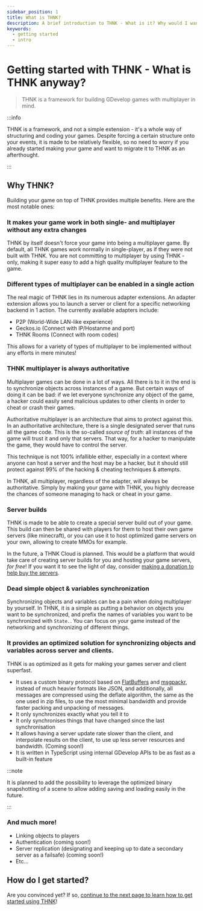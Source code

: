```yaml
---
sidebar_position: 1
title: What is THNK?
description: A brief introduction to THNK - What is it? Why would I want to use it? How do I get started? All of those questions will be answered here. It is the recommended starting point to get started with the THNK framework.
keywords:
  - getting started
  - intro
---
```


<head>
  <script type="application/ld+json">
    {JSON.stringify({
      "@context": "https://schema.org",
      "@type": "Organization",
      "url": "https://thnk.cloud/docs/why-thnk/",
      "logo": "https://thnk.cloud/img/thnk.png"
    })}
  </script>
</head>

# Getting started with THNK - What is THNK anyway?

> THNK is a framework for building GDevelop games with multiplayer in mind.

:::info

THNK is a framework, and not a simple extension - it's a whole way of structuring and coding your games. Despite forcing a certain structure onto your events, it is made to be relatively flexible, so no need to worry if you already started making your game and want to migrate it to THNK as an afterthought.

:::

## Why THNK?

Building your game on top of THNK provides multiple benefits. Here are the most notable ones:

### It makes your game work in both single- and multiplayer without any extra changes

THNK by itself doesn't force your game into being a multiplayer game. By default, all THNK games work normally in single-player, as if they were not built with THNK. You are not committing to multiplayer by using THNK - only, making it super easy to add a high quality multiplayer feature to the game.

### Different types of multiplayer can be enabled in a single action

The real magic of THNK lies in its numerous adapter extensions. An adapter extension allows you to launch a server or client for a specific networking backend in 1 action. The currently available adapters include:

- P2P (World-Wide LAN-like experience)
- Geckos.io (Connect with IP/Hostanme and port)
- THNK Rooms (Connect with room codes)

This allows for a variety of types of multiplayer to be implemented without any efforts in mere minutes!

### THNK multiplayer is always authoritative

Multiplayer games can be done in a lot of ways. All there is to it in the end is to synchronize objects across instances of a game. But certain ways of doing it can be bad: if we let everyone synchronize any object of the game, a hacker could easily send malicious updates to other clients in order to cheat or crash their games.

Authoritative multiplayer is an architecture that aims to protect against this. In an authoritative architecture, there is a single designated server that runs all the game code. This is the so-called _source of truth_: all instances of the game will trust it and only that servers. That way, for a hacker to manipulate the game, they would have to control the server.

This technique is not 100% infallible either, especially in a context where anyone can host a server and the host may be a hacker, but it should still protect against 99% of the hacking & cheating techniques & attempts.

In THNK, all multiplayer, regardless of the adapter, will always be authoritative. Simply by making your game with THNK, you highly decrease the chances of someone managing to hack or cheat in your game.

### Server builds

THNK is made to be able to create a special server build out of your game. This build can then be shared with players for them to host their own game servers (like minecraft), or you can use it to host optimized game servers on your own, allowing to create MMOs for example.

In the future, a THNK Cloud is planned. This would be a platform that would take care of creating server builds for you and hosting your game servers, _for free_! If you want it to see the light of day, consider [making a donation to help buy the servers](https://ko-fi.com/arthuro555).

### Dead simple object & variables synchronization

Synchronizing objects and variables can be a pain when doing multiplayer by yourself. In THNK, it is a simple as putting a behavior on objects you want to be synchronized, and prefix the names of variables you want to be synchronized with `State.`. You can focus on your game instead of the networking and synchronizing of different things.

### It provides an optimized solution for synchronizing objects and variables across server and clients.

THNK is as optimized as it gets for making your games server and client superfast.

- It uses a custom binary protocol based on [FlatBuffers](https://google.github.io/flatbuffers/) and [msgpackr](https://github.com/kriszyp/msgpackr), instead of much heavier formats like JSON, and additionally, all messages are compressed using the deflate algorithm, the same as the one used in zip files, to use the most minimal bandwidth and provide faster packing and unpacking of messages.
- It only synchronizes exactly what you tell it to
- It only synchronises things that have changed since the last synchronisation
- It allows having a server update rate slower than the client, and interpolate results on the client, to use up less server resources and bandwidth. (Coming soon!)
- It is written in TypeScript using internal GDevelop APIs to be as fast as a built-in feature

:::note

It is planned to add the possibility to leverage the optimized binary snapshotting of a scene to allow adding saving and loading easily in the future.

:::

### And much more!

- Linking objects to players
- Authentication (coming soon!)
- Server replication (designating and keeping up to date a secondary server as a failsafe) (coming soon!)
- Etc...

## How do I get started?

Are you convinced yet? If so, [continue to the next page to learn how to get started using THNK](/docs/getting-started/)!
